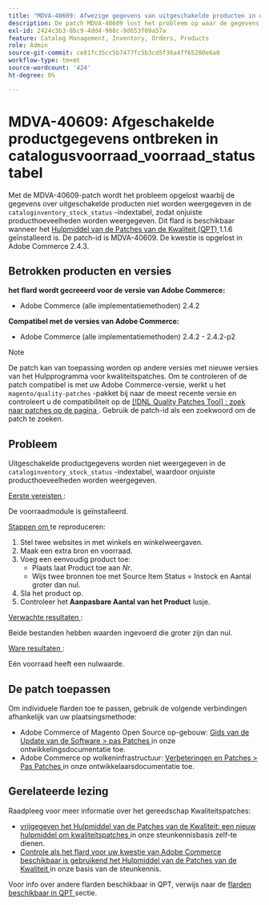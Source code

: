 ```yaml
---
title: "MDVA-40609: Afwezige gegevens van uitgeschakelde producten in catalogusvoorraad_stock_status table"
description: De patch MDVA-40609 lost het probleem op waar de gegevens van gehandicapte producten niet in de "catalogvoorraad_stock_status"indexlijst worden getoond die tot onjuiste producthoeveelheden leidt. Deze patch is beschikbaar wanneer [Quality Patches Tool (QPT)] (/help/announcements/adobe-commerce-announcements/magento-quality-patches-released-new-tool-to-self-serve-quality-patches.md) 1.1.6 is geïnstalleerd. De patch-id is MDVA-40609. De kwestie is opgelost in Adobe Commerce 2.4.3.
exl-id: 2424c3b3-8bc9-4dd4-908c-9d653f09a57a
feature: Catalog Management, Inventory, Orders, Products
role: Admin
source-git-commit: ce81fc35cc5b7477fc5b3cd5f36a4ff65280e6a0
workflow-type: tm+mt
source-wordcount: '424'
ht-degree: 0%

---
```


# MDVA-40609: Afgeschakelde productgegevens ontbreken in catalogusvoorraad_voorraad_status tabel

Met de MDVA-40609-patch wordt het probleem opgelost waarbij de gegevens over uitgeschakelde producten niet worden weergegeven in de `cataloginventory_stock_status` -indextabel, zodat onjuiste producthoeveelheden worden weergegeven. Dit flard is beschikbaar wanneer het [ Hulpmiddel van de Patches van de Kwaliteit (QPT) ](/help/announcements/adobe-commerce-announcements/magento-quality-patches-released-new-tool-to-self-serve-quality-patches.md) 1.1.6 geïnstalleerd is. De patch-id is MDVA-40609. De kwestie is opgelost in Adobe Commerce 2.4.3.

## Betrokken producten en versies

**het flard wordt gecreeerd voor de versie van Adobe Commerce:**

* Adobe Commerce (alle implementatiemethoden) 2.4.2

**Compatibel met de versies van Adobe Commerce:**

* Adobe Commerce (alle implementatiemethoden) 2.4.2 - 2.4.2-p2

>[!NOTE]
>
>De patch kan van toepassing worden op andere versies met nieuwe versies van het Hulpprogramma voor kwaliteitspatches. Om te controleren of de patch compatibel is met uw Adobe Commerce-versie, werkt u het `magento/quality-patches` -pakket bij naar de meest recente versie en controleert u de compatibiliteit op de [[!DNL Quality Patches Tool] : zoek naar patches op de pagina ](https://devdocs.magento.com/quality-patches/tool.html#patch-grid) . Gebruik de patch-id als een zoekwoord om de patch te zoeken.

## Probleem

Uitgeschakelde productgegevens worden niet weergegeven in de `cataloginventory_stock_status` -indextabel, waardoor onjuiste producthoeveelheden worden weergegeven.

<u> Eerste vereisten </u>:

De voorraadmodule is geïnstalleerd.

<u> Stappen om </u> te reproduceren:

1. Stel twee websites in met winkels en winkelweergaven.
1. Maak een extra bron en voorraad.
1. Voeg een eenvoudig product toe:
   * Plaats laat Product toe aan *Nr*.
   * Wijs twee bronnen toe met Source Item Status = Instock en Aantal groter dan nul.
1. Sla het product op.
1. Controleer het **Aanpasbare Aantal van het Product** lusje.

<u> Verwachte resultaten </u>:

Beide bestanden hebben waarden ingevoerd die groter zijn dan nul.

<u> Ware resultaten </u>:

Eén voorraad heeft een nulwaarde.

## De patch toepassen

Om individuele flarden toe te passen, gebruik de volgende verbindingen afhankelijk van uw plaatsingsmethode:

* Adobe Commerce of Magento Open Source op-gebouw: [ Gids van de Update van de Software > pas Patches ](https://devdocs.magento.com/guides/v2.4/comp-mgr/patching/mqp.html) in onze ontwikkelingsdocumentatie toe.
* Adobe Commerce op wolkeninfrastructuur: [ Verbeteringen en Patches > Pas Patches ](https://devdocs.magento.com/cloud/project/project-patch.html) in onze ontwikkelaarsdocumentatie toe.

## Gerelateerde lezing

Raadpleeg voor meer informatie over het gereedschap Kwaliteitspatches:

* [ vrijgegeven het Hulpmiddel van de Patches van de Kwaliteit: een nieuw hulpmiddel om kwaliteitspatches ](/help/announcements/adobe-commerce-announcements/magento-quality-patches-released-new-tool-to-self-serve-quality-patches.md) in onze steunkennisbasis zelf-te dienen.
* [ Controle als het flard voor uw kwestie van Adobe Commerce beschikbaar is gebruikend het Hulpmiddel van de Patches van de Kwaliteit ](/help/support-tools/patches-available-in-qpt-tool/check-patch-for-magento-issue-with-magento-quality-patches.md) in onze basis van de steunkennis.

Voor info over andere flarden beschikbaar in QPT, verwijs naar de [ flarden beschikbaar in QPT ](https://support.magento.com/hc/en-us/sections/360010506631-Patches-available-in-MQP-tool-) sectie.

